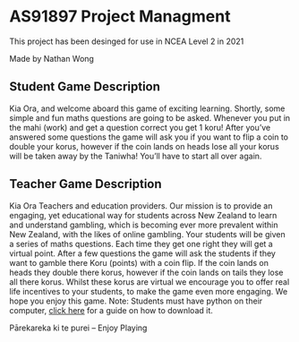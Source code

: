 # AS91897 Project Managment
This project has been desinged for use in NCEA Level 2 in 2021

Made by Nathan Wong


## Student Game Description
Kia Ora, and welcome aboard this game of exciting learning. Shortly, some simple and fun maths questions are going to be asked. Whenever you put in the mahi (work) and get a question correct you get 1 koru! After you’ve answered some questions the game will ask you if you want to flip a coin to double your korus, however if the coin lands on heads lose all your korus will be taken away by the Taniwha! You’ll have to start all over again. 


## Teacher Game Description
Kia Ora Teachers and education providers. Our mission is to provide an engaging, yet educational way for students across New Zealand to learn and understand gambling, which is becoming ever more prevalent within New Zealand, with the likes of online gambling. Your students will be given a series of maths questions. Each time they get one right they will get a virtual point. After a few questions the game will ask the students if they want to gamble there Koru (points) with a coin flip. If the coin lands on heads they double there korus, however if the coin lands on tails they lose all there korus. Whilst these korus are virtual we encourage you to offer real life incentives to your students, to make the game even more engaging. We hope you enjoy this game. Note: Students must have python on their computer, [click here](https://www.python.org/downloads/) for a guide on how to download it. 


Pārekareka ki te purei – Enjoy Playing 
